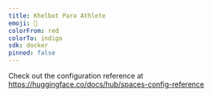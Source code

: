 ```yaml
---
title: Khelbot Para Athlete
emoji: 🐨
colorFrom: red
colorTo: indigo
sdk: docker
pinned: false
---
```


Check out the configuration reference at https://huggingface.co/docs/hub/spaces-config-reference
